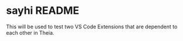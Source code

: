 # sayhi README

This will be used to test two VS Code Extensions that are dependent to each other in Theia.